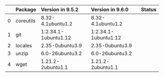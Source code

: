 <!-- markdown-link-check-disable -->

|    | Package   | Version in 9.5.2     | Version in 9.6.0     | Status   |
|---:|:----------|:---------------------|:---------------------|:---------|
|  0 | coreutils | 8.32-4.1ubuntu1.2    | 8.32-4.1ubuntu1.2    |          |
|  1 | git       | 1:2.34.1-1ubuntu1.12 | 1:2.34.1-1ubuntu1.12 |          |
|  2 | locales   | 2.35-0ubuntu3.9      | 2.35-0ubuntu3.9      |          |
|  3 | unzip     | 6.0-26ubuntu3.2      | 6.0-26ubuntu3.2      |          |
|  4 | wget      | 1.21.2-2ubuntu1.1    | 1.21.2-2ubuntu1.1    |          |